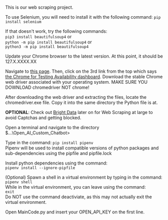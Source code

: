 This is our web scraping project.

To use Selenium, you will need to install it with the following command:
`pip install selenium`

If that doesn't work, try the following commands:   
`pip3 install beautifulsoup4` or  
`python -m pip install beautifulsoup4` or  
`python3 -m pip install beautifulsoup4`

Update your Chrome browser to the latest version. At this point, it should be 127.X.XXXX.XX

Navigate to [this page](https://sites.google.com/chromium.org/driver). Then, click on the 3rd link from the top which says [the Chrome for Testing Availability dashboard](https://googlechromelabs.github.io/chrome-for-testing/). Download the stable Chrome web driver associated with your operating system. MAKE SURE YOU DOWNLOAD chromedriver NOT chrome!

After downloading the web driver and extracting the files, locate the chromedriver.exe file. Copy it into the same directory the Python file is at.

**OPTIONAL**: Check out [Bright Data](https://brightdata.com/products/scraping-browser?utm_source=brand&utm_campaign=brnd-mkt_youtube_techwithtim_selenium&promo=techwithtim) later on for Web Scraping at large to avoid Captchas and getting blocked.  

Open a terminal and navigate to the directory  
    $...\Open_AI_Custom_Chatbot>  

Type in the command:
    `pip install pipenv`  
    Pipenv will be used to install compatible versions of python packages and sub-dependencies using the pipfile and pipfile.lock  

Install python dependencies using the command:  
    `pipenv install --ignore-pipfile`  

(Optional) Spawn a shell in a virtual environment by typing in the command:  
    `pipenv shell`  
While in the virtual environment, you can leave using the command:  
    `exit`  
Do NOT use the command deactiviate, as this may not actually exit the virtual environment.  

Open MainCode.py and insert your OPEN_API_KEY on the first line.  

